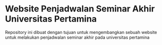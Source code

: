 # Website Penjadwalan Seminar Akhir Universitas Pertamina

<p>Repository ini dibuat dengan tujuan untuk mengembangkan sebuah website untuk melakukan penjadwalan seminar akhir pada universitas pertamina</p>
